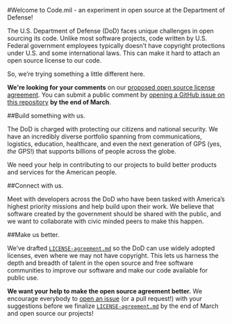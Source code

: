 #Welcome to Code.mil - an experiment in open source at the Department of Defense!  

The U.S. Department of Defense (DoD) faces unique challenges in open sourcing its code. Unlike most software projects, code written by U.S. Federal government employees typically doesn’t have copyright protections under U.S. and some international laws. This can make it hard to attach an open source license to our code.

So, we’re trying something a little different here. 

**We're looking for your comments** on our [proposed open source license agreement](https://github.com/deptofdefense/code.mil/blob/master/LICENSE-agreement.md#draft-defense-open-source-agreement). You can submit a public comment by [opening a GitHub issue on this repository](https://github.com/deptofdefense/code.mil/issues/new) **by the end of March**.

##Build something with us.

The DoD is charged with protecting our citizens and national security. We have an incredibly diverse portfolio spanning from communications, logistics, education, healthcare, and even the next generation of GPS (yes, *the* GPS!) that supports billions of people across the globe.

We need your help in contributing to our projects to build better products and services for the American people.

##Connect with us.

Meet with developers across the DoD who have been tasked with America’s highest priority missions and help build upon their work. We believe that software created by the government should be shared with the public, and we want to collaborate with civic minded peers to make this happen.

##Make us better.

We’ve drafted [`LICENSE-agreement.md`](https://github.com/deptofdefense/code.mil/blob/master/LICENSE-agreement.md#draft-defense-open-source-agreement) so the DoD can use widely adopted licenses, even where we may not have copyright. This lets us harness the depth and breadth of talent in the open source and free software communities to improve our software and make our code available for public use.

**We want your help to make the open source agreement better.** We encourage everybody to [open an issue](https://github.com/deptofdefense/code.mil/issues/new) (or a pull request!) with your suggestions before we finalize [`LICENSE-agreement.md`](https://github.com/deptofdefense/code.mil/blob/master/LICENSE-agreement.md#draft-defense-open-source-agreement) by the end of March and open source our projects!
